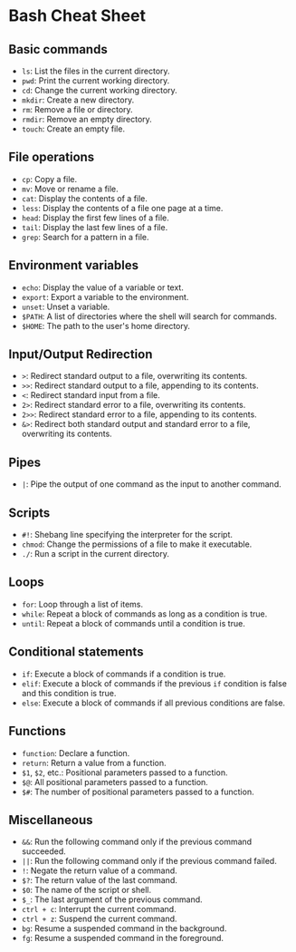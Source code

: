 # Bash Cheat Sheet

## Basic commands

- `ls`: List the files in the current directory.
- `pwd`: Print the current working directory.
- `cd`: Change the current working directory.
- `mkdir`: Create a new directory.
- `rm`: Remove a file or directory.
- `rmdir`: Remove an empty directory.
- `touch`: Create an empty file.

## File operations

- `cp`: Copy a file.
- `mv`: Move or rename a file.
- `cat`: Display the contents of a file.
- `less`: Display the contents of a file one page at a time.
- `head`: Display the first few lines of a file.
- `tail`: Display the last few lines of a file.
- `grep`: Search for a pattern in a file.

## Environment variables

- `echo`: Display the value of a variable or text.
- `export`: Export a variable to the environment.
- `unset`: Unset a variable.
- `$PATH`: A list of directories where the shell will search for commands.
- `$HOME`: The path to the user's home directory.

## Input/Output Redirection

- `>`: Redirect standard output to a file, overwriting its contents.
- `>>`: Redirect standard output to a file, appending to its contents.
- `<`: Redirect standard input from a file.
- `2>`: Redirect standard error to a file, overwriting its contents.
- `2>>`: Redirect standard error to a file, appending to its contents.
- `&>`: Redirect both standard output and standard error to a file, overwriting its contents.

## Pipes

- `|`: Pipe the output of one command as the input to another command.

## Scripts

- `#!`: Shebang line specifying the interpreter for the script.
- `chmod`: Change the permissions of a file to make it executable.
- `./`: Run a script in the current directory.

## Loops

- `for`: Loop through a list of items.
- `while`: Repeat a block of commands as long as a condition is true.
- `until`: Repeat a block of commands until a condition is true.

## Conditional statements

- `if`: Execute a block of commands if a condition is true.
- `elif`: Execute a block of commands if the previous `if` condition is false and this condition is true.
- `else`: Execute a block of commands if all previous conditions are false.

## Functions

- `function`: Declare a function.
- `return`: Return a value from a function.
- `$1`, `$2`, etc.: Positional parameters passed to a function.
- `$@`: All positional parameters passed to a function.
- `$#`: The number of positional parameters passed to a function.

## Miscellaneous

- `&&`: Run the following command only if the previous command succeeded.
- `||`: Run the following command only if the previous command failed.
- `!`: Negate the return value of a command.
- `$?`: The return value of the last command.
- `$0`: The name of the script or shell.
- `$_`: The last argument of the previous command.
- `ctrl + c`: Interrupt the current command.
- `ctrl + z`: Suspend the current command.
- `bg`: Resume a suspended command in the background.
- `fg`: Resume a suspended command in the foreground.

